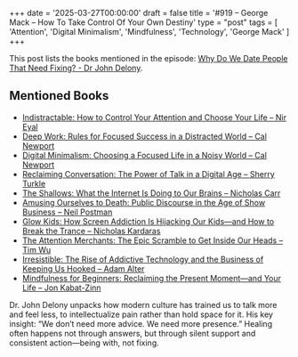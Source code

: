 +++
date = '2025-03-27T00:00:00'
draft = false
title = '#919 – George Mack – How To Take Control Of Your Own Destiny'
type = "post"
tags = [
  'Attention',
  'Digital Minimalism',
  'Mindfulness',
  'Technology',
  'George Mack'
]
+++

This post lists the books mentioned in the episode: [Why Do We Date People That Need Fixing? - Dr John Delony](https://www.youtube.com/watch?v=yscguH7dLbY).

## Mentioned Books

- [Indistractable: How to Control Your Attention and Choose Your Life – Nir Eyal](https://www.amazon.com/Indistractable-Control-Your-Attention-Choose/dp/194883653)
- [Deep Work: Rules for Focused Success in a Distracted World – Cal Newport](https://www.amazon.com/Deep-Work-Focused-Success-Distracted/dp/1455586692)
- [Digital Minimalism: Choosing a Focused Life in a Noisy World – Cal Newport](https://www.amazon.com/Digital-Minimalism-Choosing-Focused-Noisy/dp/0525536515)
- [Reclaiming Conversation: The Power of Talk in a Digital Age – Sherry Turkle](https://www.amazon.com/Reclaiming-Conversation-Power-Talk-Digital/dp/0143109790)
- [The Shallows: What the Internet Is Doing to Our Brains – Nicholas Carr](https://www.amazon.com/Shallows-What-Internet-Doing-Brains/dp/0393339750)
- [Amusing Ourselves to Death: Public Discourse in the Age of Show Business – Neil Postman](https://www.amazon.com/Amusing-Ourselves-Death-Discourse-Business/dp/014303653X)
- [Glow Kids: How Screen Addiction Is Hijacking Our Kids—and How to Break the Trance – Nicholas Kardaras](https://www.amazon.com/Glow-Kids-Screen-Addiction-Hijacking/dp/1250097991)
- [The Attention Merchants: The Epic Scramble to Get Inside Our Heads – Tim Wu](https://www.amazon.com/Attention-Merchants-Epic-Scramble-Inside/dp/0804170045)
- [Irresistible: The Rise of Addictive Technology and the Business of Keeping Us Hooked – Adam Alter](https://www.amazon.com/Irresistible-Addictive-Technology-Business-Keeping/dp/0735222843)
- [Mindfulness for Beginners: Reclaiming the Present Moment—and Your Life – Jon Kabat-Zinn](https://www.amazon.com/Mindfulness-Beginners-Reclaiming-Present-Moment/dp/1604076585)


Dr. John Delony unpacks how modern culture has trained us to talk more and feel less, to intellectualize pain rather than hold space for it. His key insight: “We don’t need more advice. We need more presence.” Healing often happens not through answers, but through silent support and consistent action—being with, not fixing.